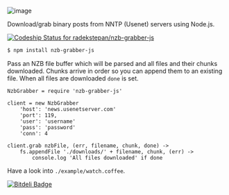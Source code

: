 ![image](https://raw.github.com/radekstepan/nzb-grabber-js/master/logo.png)

Download/grab binary posts from NNTP (Usenet) servers using Node.js.

[ ![Codeship Status for radekstepan/nzb-grabber-js](https://www.codeship.io/projects/a310f8d0-b344-0130-ecd7-6e1ddaa2b72b/status?branch=master)](https://www.codeship.io/projects/4160)

```bash
$ npm install nzb-grabber-js
```

Pass an NZB file buffer which will be parsed and all files and their chunks downloaded. Chunks arrive in order so you can append them to an existing file. When all files are downloaded `done` is set.

```coffee-script
NzbGrabber = require 'nzb-grabber-js'

client = new NzbGrabber
    'host': 'news.usenetserver.com'
    'port': 119,
    'user': 'username'
    'pass': 'password'
    'conn': 4

client.grab nzbFile, (err, filename, chunk, done) ->
    fs.appendFile './downloads/' + filename, chunk, (err) ->
        console.log 'All files downloaded' if done
```

Have a look into `./example/watch.coffee`.

[![Bitdeli Badge](https://d2weczhvl823v0.cloudfront.net/radekstepan/nzb-grabber-js/trend.png)](https://bitdeli.com/free "Bitdeli Badge")


